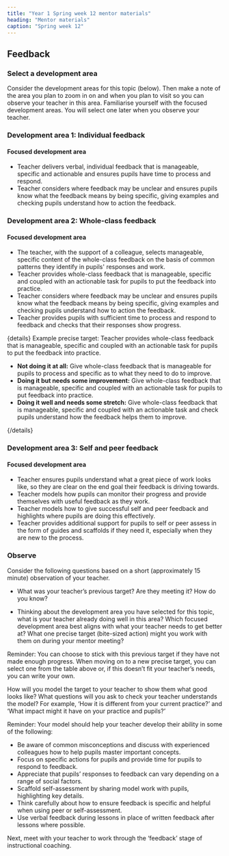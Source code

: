 ```yaml
---
title: "Year 1 Spring week 12 mentor materials"
heading: "Mentor materials"
caption: "Spring week 12"
---
```


## Feedback

### Select a development area

Consider the development areas for this topic (below). Then make a note of the area you plan to zoom in on and when you plan to visit so you can observe your teacher in this area. Familiarise yourself with the focused development areas. You will select one later when you observe your teacher.

### Development area 1: Individual feedback

#### Focused development area

- Teacher delivers verbal, individual feedback that is manageable, specific and actionable and ensures pupils have time to process and respond.
- Teacher considers where feedback may be unclear and ensures pupils know what the feedback means by being specific, giving examples and checking pupils understand how to action the feedback.

### Development area 2: Whole-class feedback

#### Focused development area

- The teacher, with the support of a colleague, selects manageable, specific content of the whole-class feedback on the basis of common patterns they identify in pupils' responses and work.
- Teacher provides whole-class feedback that is manageable, specific and coupled with an actionable task for pupils to put the feedback into practice.
- Teacher considers where feedback may be unclear and ensures pupils know what the feedback means by being specific, giving examples and checking pupils understand how to action the feedback.
- Teacher provides pupils with sufficient time to process and respond to feedback and checks that their responses show progress.

{details}
Example precise target: Teacher provides whole-class feedback that is manageable, specific and coupled with an actionable task for pupils to put the feedback into practice.

- **Not doing it at all:** Give whole-class feedback that is manageable for pupils to process and specific as to what they need to do to improve.
- **Doing it but needs some improvement:** Give whole-class feedback that is manageable, specific and coupled with an actionable task for pupils to put feedback into practice.
- **Doing it well and needs some stretch:** Give whole-class feedback that is manageable, specific and coupled with an actionable task and check pupils understand how the feedback helps them to improve.

{/details}

### Development area 3: Self and peer feedback

#### Focused development area

- Teacher ensures pupils understand what a great piece of work looks like, so they are clear on the end goal their feedback is driving towards.
- Teacher models how pupils can monitor their progress and provide themselves with useful feedback as they work.
- Teacher models how to give successful self and peer feedback and highlights where pupils are doing this effectively.
- Teacher provides additional support for pupils to self or peer assess in the form of guides and scaffolds if they need it, especially when they are new to the process.

### Observe

Consider the following questions based on a short (approximately 15 minute) observation of your teacher.

- What was your teacher’s previous target? Are they meeting it? How do you know?

- Thinking about the development area you have selected for this topic, what is your teacher already doing well in this area? Which focused development area best aligns with what your teacher needs to get better at? What one precise target (bite-sized action) might you work with them on during your mentor meeting?

Reminder: You can choose to stick with this previous target if they have not made enough progress. When moving on to a new precise target, you can select one from the table above or, if this doesn’t fit your teacher’s needs, you can write your own.

How will you model the target to your teacher to show them what good looks like? What questions will you ask to check your teacher understands the model? For example, ‘How it is different from your current practice?’ and ‘What impact might it have on your practice and pupils?’

Reminder: Your model should help your teacher develop their ability in some of the following:

- Be aware of common misconceptions and discuss with experienced colleagues how to help pupils master important concepts.
- Focus on specific actions for pupils and provide time for pupils to respond to feedback.
- Appreciate that pupils’ responses to feedback can vary depending on a range of social factors.
- Scaffold self-assessment by sharing model work with pupils, highlighting key details.
- Think carefully about how to ensure feedback is specific and helpful when using peer or self-assessment.
- Use verbal feedback during lessons in place of written feedback after lessons where possible.

Next, meet with your teacher to work through the ‘feedback’ stage of instructional coaching.
